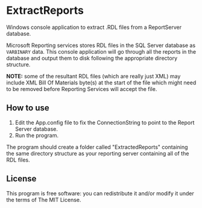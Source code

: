 # ExtractReports

Windows console application to extract .RDL files from a ReportServer database.

Microsoft Reporting services stores RDL files in the SQL Server database as `VARBINARY` data. This
console application will go through all the reports in the database and output them to disk
following the appropriate directory structure.

**NOTE:** some of the resultant RDL files (which are really just XML) may include XML Bill Of
Materials byte(s) at the start of the file which might need to be removed before Reporting Services
will accept the file.

## How to use

1. Edit the App.config file to fix the ConnectionString to point to the Report Server database.
2. Run the program.

The program should create a folder called "ExtractedReports" containing the same directory
structure as your reporting server containing all of the RDL files.

## License

This program is free software: you can redistribute it and/or modify it under the terms of The MIT
License.